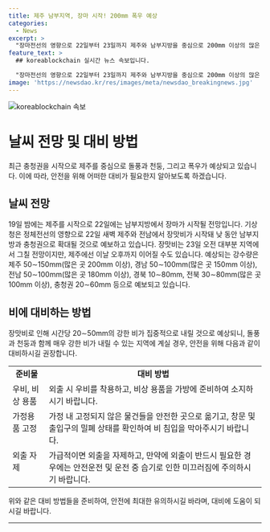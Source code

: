 ```yaml
---
title: 제주 남부지역, 장마 시작! 200mm 폭우 예상
categories:
  - News
excerpt: >
  "장마전선의 영향으로 22일부터 23일까지 제주와 남부지방을 중심으로 200mm 이상의 많은 비가 예상되고, 22일 밤부터 남부지방으로 확대될 것으로 예보되고 있다. 강수량은 제주 50∼150mm(많은 곳 200mm 이상), 경남 50∼100mm(많은 곳 150mm 이상), 전남 50∼100mm(많은 곳 180mm 이상) 등으로, 장마의 영향은 중부지방에도 미치겠지만 아직 장마 시작은 아니라고 기상청은 설명했다. 강한 비와 함께 돌풍과 천둥이 예상되므로 주의가 요망된다."
feature_text: >
  ## koreablockchain 실시간 뉴스 속보입니다.

  "장마전선의 영향으로 22일부터 23일까지 제주와 남부지방을 중심으로 200mm 이상의 많은 비가 예상되고, 22일 밤부터 남부지방으로 확대될 것으로 예보되고 있다. 강수량은 제주 50∼150mm(많은 곳 200mm 이상), 경남 50∼100mm(많은 곳 150mm 이상), 전남 50∼100mm(많은 곳 180mm 이상) 등으로, 장마의 영향은 중부지방에도 미치겠지만 아직 장마 시작은 아니라고 기상청은 설명했다. 강한 비와 함께 돌풍과 천둥이 예상되므로 주의가 요망된다."
image: 'https://newsdao.kr/res/images/meta/newsdao_breakingnews.jpg'
---
```


<p><img src="https://newsdao.kr/res/images/meta/newsdao_breakingnews.jpg" alt="koreablockchain 속보" /></p>

<h1>날씨 전망 및 대비 방법</h1>

<p data-ke-size="size16">최근 충청권을 시작으로 제주를 중심으로 돌풍과 천둥, 그리고 폭우가 예상되고 있습니다. 이에 따라, 안전을 위해 어떠한 대비가 필요한지 알아보도록 하겠습니다.</p>

<h2 data-ke-size="size26">날씨 전망</h2>

<p>19일 밤에는 제주를 시작으로 22일에는 남부지방에서 장마가 시작될 전망입니다. 기상청은 정체전선의 영향으로 22일 새벽 제주와 전남에서 장맛비가 시작돼 낮 동안 남부지방과 충청권으로 확대될 것으로 예보하고 있습니다. 장맛비는 23일 오전 대부분 지역에서 그칠 전망이지만, 제주에선 이날 오후까지 이어질 수도 있습니다. 예상되는 강수량은 제주 50∼150mm(많은 곳 200mm 이상), 경남 50∼100mm(많은 곳 150mm 이상), 전남 50∼100mm(많은 곳 180mm 이상), 경북 10∼80mm, 전북 30∼80mm(많은 곳 100mm 이상), 충청권 20∼60mm 등으로 예보되고 있습니다.</p>

<h2 data-ke-size="size26">비에 대비하는 방법</h2>

<p>장맛비로 인해 시간당 20∼50mm의 강한 비가 집중적으로 내릴 것으로 예상되니, 돌풍과 천둥과 함께 매우 강한 비가 내릴 수 있는 지역에 계실 경우, 안전을 위해 다음과 같이 대비하시길 권장합니다.</p>

<table>
  <tbody>
    <tr>
      <td style="text-align: center; height: 17px;"><b>준비물</b></td>
      <td style="text-align: center; height: 17px;"><b>대비 방법</b></td>
    </tr>
    <tr>
      <td style="text-align: left; vertical-align: top;">우비, 비상 용품</td>
      <td style="text-align: left; vertical-align: top;">외출 시 우비를 착용하고, 비상 용품을 가방에 준비하여 소지하시기 바랍니다.</td>
    </tr>
    <tr>
      <td style="text-align: left; vertical-align: top;">가정용품 고정</td>
      <td style="text-align: left; vertical-align: top;">가정 내 고정되지 않은 물건들을 안전한 곳으로 옮기고, 창문 및 출입구의 밀폐 상태를 확인하여 비 침입을 막아주시기 바랍니다.</td>
    </tr>
    <tr>
      <td style="text-align: left; vertical-align: top;">외출 자제</td>
      <td style="text-align: left; vertical-align: top;">가급적이면 외출을 자제하고, 만약에 외출이 반드시 필요한 경우에는 안전운전 및 운전 중 습기로 인한 미끄러짐에 주의하시기 바랍니다.</td>
    </tr>
  </tbody>
</table>

<p>위와 같은 대비 방법들을 준비하여, 안전에 최대한 유의하시길 바라며, 대비에 도움이 되시길 바랍니다.</p>

<hr>

<p data-ke-size="size16">&nbsp;</p>

